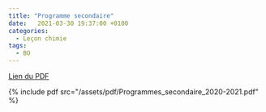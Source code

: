 ```yaml
---
title: "Programme secondaire"
date:   2021-03-30 19:37:00 +0100
categories:
  - Leçon chimie
tags:
  - BO
---
```




[Lien du PDF](/assets/pdf/Programmes_secondaire_2020-2021.pdf)

{% include pdf src="/assets/pdf/Programmes_secondaire_2020-2021.pdf" %}
